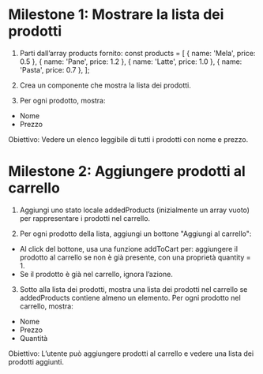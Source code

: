# Milestone 1: Mostrare la lista dei prodotti

1. Parti dall’array products fornito:
const products = [
  { name: 'Mela', price: 0.5 },
  { name: 'Pane', price: 1.2 },
  { name: 'Latte', price: 1.0 },
  { name: 'Pasta', price: 0.7 },
];

2. Crea un componente che mostra la lista dei prodotti.

3. Per ogni prodotto, mostra:
- Nome
- Prezzo

Obiettivo: Vedere un elenco leggibile di tutti i prodotti con nome e prezzo.

# Milestone 2: Aggiungere prodotti al carrello

1. Aggiungi uno stato locale addedProducts (inizialmente un array vuoto) per rappresentare i prodotti nel carrello.

2. Per ogni prodotto della lista, aggiungi un bottone "Aggiungi al carrello":
- Al click del bottone, usa una funzione addToCart per: aggiungere il prodotto al carrello se non è già presente, con una proprietà quantity = 1.
- Se il prodotto è già nel carrello, ignora l’azione.

3. Sotto alla lista dei prodotti, mostra una lista dei prodotti nel carrello se addedProducts contiene almeno un elemento.
Per ogni prodotto nel carrello, mostra:
- Nome
- Prezzo
- Quantità

Obiettivo: L’utente può aggiungere prodotti al carrello e vedere una lista dei prodotti aggiunti.